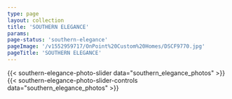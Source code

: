 ```yaml
---
type: page
layout: collection
title: 'SOUTHERN ELEGANCE'
params:
page-status: 'southern-elegance'
pageImage: '/v1552959717/OnPoint%20Custom%20Homes/DSCF9770.jpg'
pageTitle: 'SOUTHERN ELEGANCE'
---
```


<div class='slider bg-grey-lighter w-full py-5 mb-5 h-auto'>
{{< southern-elegance-photo-slider data="southern_elegance_photos" >}}
</div>

<div class='flex flex-wrap slider-nav'>
{{< southern-elegance-photo-slider-controls data="southern_elegance_photos" >}}
</div>